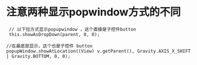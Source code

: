 
# 注意两种显示popwindow方式的不同

     // 以下拉方式显示popupwindow ，这个直接是子控件button
     this.showAsDropDown(parent, 0, 0);

    //在最底部显示，这个也是子控件 button
    popupWindow.showAtLocation((View) v.getParent(), Gravity.AXIS_X_SHIFT | Gravity.BOTTOM, 0, 0);
    
    